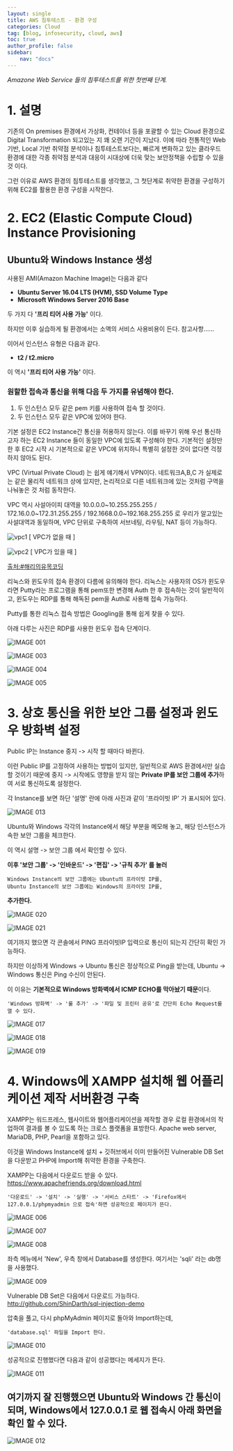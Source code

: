 ```yaml
---
layout: single
title: AWS 침투테스트 - 환경 구성
categories: Cloud
tag: [blog, infosecurity, cloud, aws]
toc: true
author_profile: false
sidebar:
    nav: "docs"
---
```




*Amazone Web Service 들의 침투테스트를 위한 첫번째 단계.*




# 1. 설명


기존의 On premises 환경에서 가상화, 컨테이너 등을 포괄할 수 있는 Cloud 환경으로 Digital Transformation 되고있는 지 꽤 오랜 기간이 지났다. 이에 따라 전통적인 Web 기반, Local 기반 취약점 분석이나 침투테스트보다는, 빠르게 변화하고 있는 클라우드 환경에 대한 각종 취약점 분석과 대응이 시대상에 더욱 맞는 보안정책을 수립할 수 있을 것 이다.

그런 이유로 AWS 환경의 침투테스트를 생각했고, 
그 첫단계로 취약한 환경을 구성하기 위해 EC2를 활용한 환경 구성을 시작한다.


# 2. EC2 (Elastic Compute Cloud) Instance Provisioning

## Ubuntu와 Windows Instance 생성

사용된 AMI(Amazon Machine Image)는 다음과 같다

- **Ubuntu Server 16.04 LTS (HVM), SSD Volume Type**
- **Microsoft Windows Server 2016 Base**

두 가지 다 **'프리 티어 사용 가능'** 이다.

하지만 이후 실습하게 될 환경에서는 소액의 서비스 사용비용이 든다. 참고사항......

이어서 인스턴스 유형은 다음과 같다.

- **t2 / t2.micro**

이 역시 **'프리 티어 사용 가능'** 이다.


### 원할한 접속과 통신을 위해 다음 두 가지를 유념해야 한다.
1) 두 인스턴스 모두 같은 pem 키를 사용하여 접속 할 것이다.
2) 두 인스턴스 모두 같은 VPC에 있어야 한다.


기본 설정은 EC2 Instance간 통신을 허용하지 않는다.
이를 바꾸기 위해 우선 통신하고자 하는 EC2 Instance 들이 동일한 VPC에 있도록 구성해야 한다.
기본적인 설정만 한 후 EC2 시작 시 기본적으로 같은 VPC에 위치하니 특별히 설정한 것이 없다면 걱정하지 않아도 된다.

VPC (Virtual Private Cloud) 는 쉽게 얘기해서 VPN이다. 네트워크A,B,C 가 실제로는 같은 물리적 네트워크 상에 있지만, 논리적으로 다른 네트워크에 있는 것처럼 구역을 나눠놓은 것 처럼 동작한다.

VPC 역시 사설아이피 대역을 10.0.0.0~10.255.255.255 / 172.16.0.0~172.31.255.255 / 192.1668.0.0~192.168.255.255 로 우리가 알고있는 사설대역과 동일하며, VPC 단위로 구축하여 서브네팅, 라우팅, NAT 등이 가능하다.


![vpc1](https://user-images.githubusercontent.com/52769104/104761500-565c2880-57a6-11eb-8f9d-c028c2f97d08.png)
[ VPC가 없을 때 ]

![vpc2](https://user-images.githubusercontent.com/52769104/104761509-5825ec00-57a6-11eb-8fa0-c3e663d53d7c.png)
[ VPC가 있을 때 ]

[출처:#해리의유목코딩](https://medium.com/harrythegreat/aws-%EA%B0%80%EC%9E%A5%EC%89%BD%EA%B2%8C-vpc-%EA%B0%9C%EB%85%90%EC%9E%A1%EA%B8%B0-71eef95a7098)



리눅스와 윈도우의 접속 환경이 다름에 유의해야 한다.
리눅스는 사용자의 OS가 윈도우라면 Putty라는 프로그램을 통해 pem또한 변경해 Auth 한 후 접속하는 것이 일반적이고,
윈도우는 RDP를 통해 해독된 pem을 Auth로 사용해 접속 가능하다.

Putty를 통한 리눅스 접속 방법은 Googling을 통해 쉽게 찾을 수 있다.

아래 다루는 사진은 RDP를 사용한 윈도우 접속 단계이다.



![IMAGE 001](https://user-images.githubusercontent.com/52769104/104761602-7d1a5f00-57a6-11eb-9310-52b8509eca91.png)

![IMAGE 003](https://user-images.githubusercontent.com/52769104/104761563-6ecc4300-57a6-11eb-8926-363c6b7e221a.png)

![IMAGE 004](https://user-images.githubusercontent.com/52769104/104761569-712e9d00-57a6-11eb-9451-77f184e96c11.png)

![IMAGE 005](https://user-images.githubusercontent.com/52769104/104761571-71c73380-57a6-11eb-96e7-54e6fb2a0b6b.png)


# 3. 상호 통신을 위한 보안 그룹 설정과 윈도우 방화벽 설정

Public IP는 Instance 중지 -> 시작 할 때마다 바뀐다. 

이런 Public IP를 고정하여 사용하는 방법이 있지만, 일반적으로 AWS 환경에서만 실습할 것이기 때문에 중지 -> 시작에도 영향을 받지 않는 **Private IP를 보안 그룹에 추가**하여 서로 통신하도록 설정한다.

각 Instance를 보면 하단 '설명' 란에 아래 사진과 같이 '프라이빗 IP' 가 표시되어 있다.


![IMAGE 013](https://user-images.githubusercontent.com/52769104/104761645-8c011180-57a6-11eb-83d7-ac5f7b3f21af.png)


Ubuntu와 Windows 각각의 Instance에서 해당 부분을 메모해 놓고, 해당 인스턴스가 속한 보안 그룹을 체크한다.

이 역시 설명 -> 보안 그룹 에서 확인할 수 있다.

**이후 '보안 그룹' -> '인바운드' -> '편집' -> '규칙 추가' 를 눌러**

```
Windows Instance의 보안 그룹에는 Ubuntu의 프라이빗 IP를,
Ubuntu Instance의 보안 그룹에는 Windows의 프라이빗 IP를,
```

**추가한다.**


![IMAGE 020](https://user-images.githubusercontent.com/52769104/104761655-928f8900-57a6-11eb-9f29-bd3a4f7d156d.png)

![IMAGE 021](https://user-images.githubusercontent.com/52769104/104761659-93281f80-57a6-11eb-8260-cad8a9ec096e.png)



여기까지 했으면  각 콘솔에서  PING 프라이빗IP 입력으로 통신이 되는지 간단히 확인 가능하다.

하지만 이상하게 Windows -> Ubuntu 통신은 정상적으로 Ping을 받는데,
Ubuntu -> Windows 통신은 Ping 수신이 안된다.

이 이유는 **기본적으로 Windows 방화벽에서 ICMP ECHO를 막아놨기 때문**이다.

```
'Windows 방화벽' -> '룰 추가' -> '파일 및 프린터 공유'로 간단히 Echo Request를 열 수 있다.
```




![IMAGE 017](https://user-images.githubusercontent.com/52769104/104761669-991e0080-57a6-11eb-8b7e-794f4a25a6fc.png)

![IMAGE 018](https://user-images.githubusercontent.com/52769104/104761674-9a4f2d80-57a6-11eb-98ca-4073a9031b28.png)

![IMAGE 019](https://user-images.githubusercontent.com/52769104/104761677-9a4f2d80-57a6-11eb-9dd2-5ab7ba68a667.png)








# 4. Windows에 XAMPP 설치해 웹 어플리케이션 제작 서버환경 구축


XAMPP는 워드프레스, 웹사이트와 웹어플리케이션을 제작할 경우 로컬 환경에서의 작업하여 결과를 볼 수 있도록 하는 크로스 플랫폼을 표방한다. Apache web server, MariaDB, PHP, Pearl을 포함하고 있다.

이것을 Windows Instance에 설치 + 깃허브에서 이미 만들어진 Vulnerable DB Set을 다운받고 PHP에 Import해 취약한 환경을 구축한다.

XAMPP는 다음에서 다운로드 받을 수 있다.
https://www.apachefriends.org/download.html

```
'다운로드' -> '설치' -> '실행' -> '서비스 스타트' -> 'Firefox에서 127.0.0.1/phpmyadmin 으로 접속'하면 성공적으로 페이지가 뜬다.
```


![IMAGE 006](https://user-images.githubusercontent.com/52769104/104761703-a33fff00-57a6-11eb-865f-4458ac3784df.png)

![IMAGE 007](https://user-images.githubusercontent.com/52769104/104761706-a4712c00-57a6-11eb-9d31-5ac76fb9ee88.png)

![IMAGE 008](https://user-images.githubusercontent.com/52769104/104761708-a509c280-57a6-11eb-850c-8685835f7b93.png)


좌측 메뉴에서 'New',
우측 창에서 Database를 생성한다. 
여기서는 'sqli' 라는 db명을 사용했다.


![IMAGE 009](https://user-images.githubusercontent.com/52769104/104761713-a5a25900-57a6-11eb-9bb3-b1d2c0eb133c.png)



Vulnerable DB Set은 다음에서 다운로드 가능하다.
http://github.com/ShinDarth/sql-injection-demo

압축을 풀고, 다시 phpMyAdmin 페이지로 돌아와 Import하는데,

```
'database.sql' 파일을 Import 한다.
```

![IMAGE 010](https://user-images.githubusercontent.com/52769104/104761759-b05cee00-57a6-11eb-9d9f-b8e06490b488.png)



성공적으로 진행했다면 다음과 같이 성공했다는 메세지가 뜬다.

![IMAGE 011](https://user-images.githubusercontent.com/52769104/104761764-b226b180-57a6-11eb-92b9-77365fef2e1a.png)




## 여기까지 잘 진행했으면 Ubuntu와 Windows 간 통신이 되며, Windows에서 127.0.0.1 로 웹 접속시 아래 화면을 확인 할 수 있다.


![IMAGE 012](https://user-images.githubusercontent.com/52769104/104761789-b9e65600-57a6-11eb-8d8a-87c3385d3a0b.png)
